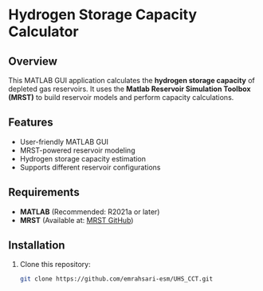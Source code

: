 # Hydrogen Storage Capacity Calculator

## Overview
This MATLAB GUI application calculates the **hydrogen storage capacity** of depleted gas reservoirs. It uses the **Matlab Reservoir Simulation Toolbox (MRST)** to build reservoir models and perform capacity calculations.

## Features
- User-friendly MATLAB GUI
- MRST-powered reservoir modeling
- Hydrogen storage capacity estimation
- Supports different reservoir configurations

## Requirements
- **MATLAB** (Recommended: R2021a or later)
- **MRST** (Available at: [MRST GitHub](https://github.com/sintefmath/mrst))

## Installation
1. Clone this repository:
   ```sh
   git clone https://github.com/emrahsari-esm/UHS_CCT.git
